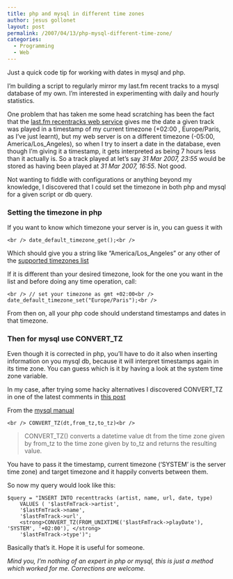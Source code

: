 ```yaml
---
title: php and mysql in different time zones
author: jesus gollonet
layout: post
permalink: /2007/04/13/php-mysql-different-time-zone/
categories:
  - Programming
  - Web
---
```

Just a quick code tip for working with dates in mysql and php. 

I&#8217;m building a script to regularly mirror my last.fm recent tracks to a mysql database of my own. I&#8217;m interested in experimenting with daily and hourly statistics.

One problem that has taken me some head scratching has been the fact that the [last.fm recentracks web service][1] gives me the date a given track was played in a timestamp of my current timezone (+02:00 , Europe/Paris, as I&#8217;ve just learnt), but my web server is on a different timezone (-05:00, America/Los_Angeles), so when I try to insert a date in the database, even though I&#8217;m giving it a timestamp, it gets interpreted as being 7 hours less than it actually is. So a track played at let&#8217;s say *31 Mar 2007, 23:55* would be stored as having been played at *31 Mar 2007, 16:55*. Not good.

Not wanting to fiddle with configurations or anything beyond my knowledge, I discovered that I could set the timezone in both php and mysql for a given script or db query. 

### Setting the timezone in php

If you want to know which timezone your server is in, you can guess it with

`<br />
date_default_timezone_get();<br />
`

Which should give you a string like &#8220;America/Los_Angeles&#8221; or any other of the [supported timezones list][2]

If it is different than your desired timezone, look for the one you want in the list and before doing any time operation, call:

`<br />
// set your timezone as gmt +02:00<br />
date_default_timezone_set("Europe/Paris");<br />
`

From then on, all your php code should understand timestamps and dates in that timezone.

### Then for mysql use CONVERT_TZ

Even though it is corrected in php, you&#8217;ll have to do it also when inserting information on you mysql db, because it will interpret timestamps again in its time zone. You can guess which is it by having a look at the system time zone variable.

In my case, after trying some hacky alternatives I discovered CONVERT_TZ in one of the latest comments in [this post][3]

From the [mysql manual][4]

`<br />
CONVERT_TZ(dt,from_tz,to_tz)<br />
`

> CONVERT\_TZ() converts a datetime value dt from the time zone given by from\_tz to the time zone given by to_tz and returns the resulting value. 

You have to pass it the timestamp, current timezone (&#8216;SYSTEM&#8217; is the server time zone) and target timezone and it happily converts between them.

So now my query would look like this:

    
    $query = "INSERT INTO recenttracks (artist, name, url, date, type) 
    	VALUES ( '$lastFmTrack->artist', 
    	'$lastFmTrack->name', 
    	'$lastFmTrack->url', 
    	<strong>CONVERT_TZ(FROM_UNIXTIME('$lastFmTrack->playDate'), 'SYSTEM', '+02:00'), </strong>
    	'$lastFmTrack->type')";
    
    
    

Basically that&#8217;s it. Hope it is useful for someone.

*Mind you, I&#8217;m nothing of an expert in php or mysql, this is just a method which worked for me. Corrections are welcome.*

 [1]: http://audioscrobbler.net/data/webservices/#User%20Profile%20Data
 [2]: http://es.php.net/manual/en/timezones.php
 [3]: http://www.modwest.com/help/kb6-256.html "how do I change mysql timezone"
 [4]: http://dev.mysql.com/doc/refman/5.0/en/date-and-time-functions.html#function_convert-tz